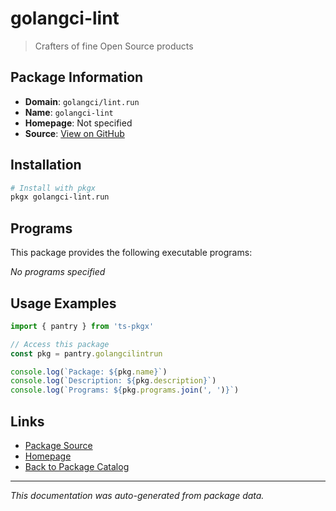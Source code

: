 # golangci-lint

> Crafters of fine Open Source products

## Package Information

- **Domain**: `golangci/lint.run`
- **Name**: `golangci-lint`
- **Homepage**: Not specified
- **Source**: [View on GitHub](https://github.com/pkgxdev/pantry/tree/main/projects/golangci/lint.run/package.yml)

## Installation

```bash
# Install with pkgx
pkgx golangci-lint.run
```

## Programs

This package provides the following executable programs:

*No programs specified*

## Usage Examples

```typescript
import { pantry } from 'ts-pkgx'

// Access this package
const pkg = pantry.golangcilintrun

console.log(`Package: ${pkg.name}`)
console.log(`Description: ${pkg.description}`)
console.log(`Programs: ${pkg.programs.join(', ')}`)
```

## Links

- [Package Source](https://github.com/pkgxdev/pantry/tree/main/projects/golangci/lint.run/package.yml)
- [Homepage](#)
- [Back to Package Catalog](../package-catalog.md)

---

*This documentation was auto-generated from package data.*
